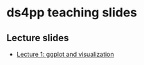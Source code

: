 # ds4pp teaching slides


## Lecture slides

- [Lecture 1: ggplot and visualization](https://avifeller.github.io/gspp_ds4pp/lec1/lec1_ggplot_r4ds.html)